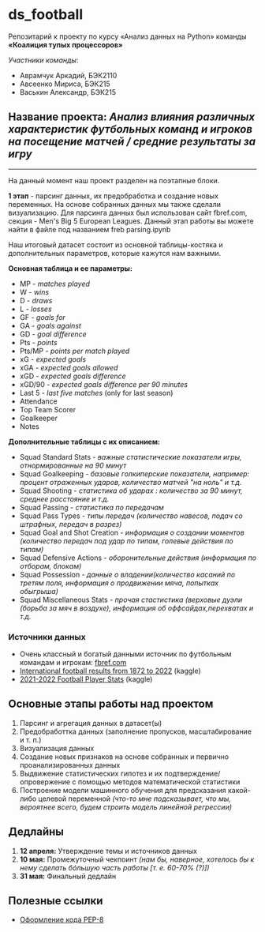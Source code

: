 # ds_football
Репозитарий к проекту по курсу «Анализ данных на Python» команды __«Коалиция тупых процессоров»__

_Участники команды_:
- Аврамчук Аркадий, БЭК2110
- Авсеенко Мириса, БЭК215
- Васькин Александр, БЭК215

## Название проекта: _Анализ влияния различных характеристик футбольных команд и игроков на посещение матчей / средние результаты за игру_

---
На данный момент наш проект разделен на поэтапные блоки.

__1 этап__ - парсинг данных, их предобработка и создание новых переменных. На основе собранных данных мы также сделали визуализацию.
Для парсинга данных был использован сайт fbref.com, секция - Men's Big 5 European Leagues. Данный этап работы вы можете найти в файле под названием freb parsing.ipynb


Наш итоговый датасет состоит из основной таблицы-костяка и дополнительных параметров, которые кажутся нам важными. 


**Основная таблица и ее параметры:**
- MP - _matches played_
- W - _wins_
- D -  _draws_
- L -  _losses_
- GF - _goals for_
- GA - _goals against_
- GD - _goal difference_
- Pts -  _points_
- Pts/MP -  _points per match played_
- xG -  _expected goals_
- xGA -  _expected goals allowed_
- xGD -  _expected goals difference_
- xGD/90 -  _expected goals difference per 90 minutes_
- Last 5 -  _last five matches_ (only for last season)
- Attendance 
- Top Team Scorer 
- Goalkeeper 
- Notes

**Дополнительные таблицы с их описанием:**
- Squad Standard Stats -  _важные статистические показатели игры, отнормированные на 90 минут_
- Squad Goalkeeping - _базовые голкиперские показатели, например: процент отраженных ударов, количество матчей "на ноль" и т.д._
- Squad Shooting - _статистика об ударах : количество за 90 минут, среднее расстояние и т.д._
- Squad Passing - _статистика по передачам_
- Squad Pass Types - _типы передач (количество навесов, подач со штрафных, передач в разрез)_
- Squad Goal and Shot Creation - _информация о создании моментов (количество передач под удар по типам, голевые действия по типам)_
- Squad Defensive Actions - _оборонительные действия (информация по отборам, блокам)_
- Squad Possession - _данные о владении(количество касаний по третям поля, информация о продвижении мяча, попытках обыгрыша)_
- Squad Miscellaneous Stats - _прочая стастистика (верховые дуэли (борьба за мяч в воздухе), информация об оффсайдах,перехватах и т.д._


### Источники данных
- Очень классный и богатый данными источник по футбольным командам и игрокам: [fbref.com](https://fbref.com/en/)
- [International football results from 1872 to 2022](https://www.kaggle.com/martj42/international-football-results-from-1872-to-2017) (kaggle)
- [2021-2022 Football Player Stats](https://www.kaggle.com/datasets/vivovinco/20212022-football-player-stats) (kaggle)


## Основные этапы работы над проектом
1. Парсинг и агрегация данных в датасет(ы)
2. Предобработтка данных (заполнение пропусков, масштабирование и т. п.)
3. Визуализация данных
4. Создание новых признаков на основе собранных и первично проанализированных данных 
5. Выдвижение статистических гипотез и их подтверждение/опровержение с помощью методов математической статистики
6. Построение модели машинного обучения для предсказания какой-либо целевой переменной _(что-то мне подсказывает, что мы, вероятнее всего, будем строить модель линейной регрессии)_

## Дедлайны
1. __12 апреля:__ Утверждение темы и источников данных
2. __10 мая:__ Промежуточный чекпоинт _(нам бы, наверное, хотелось бы к нему сделать бóльшую часть работы [т. е. 60-70% (?)])_
3. __31 мая:__ Финальный дедлайн

## Полезные ссылки
- [Оформление кода PEP-8](https://pythonworld.ru/osnovy/pep-8-rukovodstvo-po-napisaniyu-koda-na-python.html)
